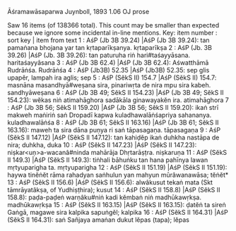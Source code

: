 Āśramawāsaparwa	Juynboll, 1893	1.06	OJ prose

Saw 16 items (of 138366 total). This count may be smaller than expected because we ignore some incidental in-line mentions.
Key: item number : sort key | item from text
1 : AśP (Jb 3B 39.24) |AśP (Jb 3B 39.24): tan pamaṅana bhojana yar tan kṛtaparīkṣanya.  kṛtaparīkṣa
2 : AśP (Jb. 3B 39.26) |AśP (Jb. 3B 39.26): tan paturuha riṅ hari#taśayyāsana.  haritaśayyâsana
3 : AśP (Jb 3B 62.4) |AśP (Jb 3B 62.4): Aśwatthāmā Rudrāṅśa.  Rudrāṅśa
4 : AśP (Jb3B) 52.35 |AśP (Jb3B) 52.35: sep glis upapĕr, lampah ira aglis;  sep
5 : AśP (SĕkS II) 154.7 |AśP (SĕkS II) 154.7: masnāna masandhyā#weṣana sira, pinariwṛta de nira mpu sira kabeh.  sandhyāweṣana
6 : AśP (Jb 3B 49; SĕkS II 154.23) |AśP (Jb 3B 49; SĕkS II 154.23): wĕkas niṅ atimahāghora sadākāla ginawayakĕn ira.  atimahāghora
7 : AśP (Jb 3B 56; SĕkS II 159.20) |AśP (Jb 3B 56; SĕkS II 159.20): ikaṅ strī makweh maṅiriṅ saṅ Dropadī kapwa kuladhawalāṅśapriya sahananya.  kuladhawalāṅśa
8 : AśP (Jb 3B 61; SĕkS II 163.16) |AśP (Jb 3B 61; SĕkS II 163.16): maweh ta sira dāna puṇya ri saṅ tāpasagaṇa.  tāpasagaṇa
9 : AśP (SĕkS II 147.12) |AśP (SĕkS II 147.12): tan kahiḍĕp ikaṅ duhkha nastāpa de nira;  duhkha, duka
10 : AśP (SĕkS II 147.23) |AśP (SĕkS II 147.23): niṣkar<uṇ>a-wacanâ#ninda mahārāja Dhṛtarāṣṭra.  niṣkaruṇa
11 : AśP (SĕkS II 149.3) |AśP (SĕkS II 149.3): tiṅhali bāhuṅku tan hana pahīnya lawan mṛtyuparigha ta.  mṛtyuparigha
12 : AśP (SĕkS II 151.19) |AśP (SĕkS II 151.19): haywa tinĕṅĕt rāma rahadyan saṅhulun yan mahyun mūrâwanawāsa;  tĕṅĕt*
13 : AśP (SĕkS II 156.6) |AśP (SĕkS II 156.6): alwâkusut tekaṅ mata (Skt tāmrāyatâkṣa, of Yudhiṣṭhira);  kusut
14 : AśP (SĕkS II 158.8) |AśP (SĕkS II 158.8): paḍa-paḍeṅ warṇâku#niṅ kadi kĕmbaṅ niṅ madhūkawṛkṣa.  madhūkawṛkṣa
15 : AśP (SĕkS II 163.15) |AśP (SĕkS II 163.15): ḍatĕṅ ta sireṅ Gaṅgā, magawe sira kalpika sapuṅgĕl;  kalpika
16 : AśP (SĕkS II 164.31) |AśP (SĕkS II 164.31): saṅ Sañjaya amaṅan dukut lĕpas (tapa);  lĕpas
